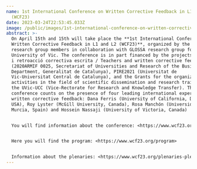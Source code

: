 ```yaml
---
name: 1st International Conference on Written Corrective Feedback in L1 and L2
  (WCF23)
date: 2023-03-24T22:53:45.033Z
image: /public/images/1st-international-conference-on-written-corrective-feedback-in-l1-and-l2-wcf23-.png
abstract: >-
  On April 15th and 15th will take place the **1st International Conference on
  Written Corrective Feedback in L1 and L2 (WCF23)**, organized by the ELBEC
  research group members in collaboration with GLOSSA research group form the
  University of Vic. The conference is in part financed by the projects “Mestres
  i retroacció correctiva escrita / Teachers and written corrective feedback”
  (2020ARMIF 0025, Secretariat of Universities and Research of the Business
  Department, Generalitat de Catalunya), PIRE2021 (Universitat de
  Vic-Universitat Central de Catalunya), and the Grants for the organization of
  activities in the field of scientific dissemination and research training at
  the UVic-UCC (Vice-Rectorate for Research and Knowledge Transfer). The
  conference counts on the presence of four leading international experts in
  written corrective feedback: Dana Ferris (University of California, Davis,
  USA), Roy Lyster (McGill University, Canada), Rosa Manchón (Universidad de
  Murcia, Spain) and Hossein Nassaji (University of Victoria, Canada) 


  You will find information about the conference: <https://www.wcf23.org/>  


  Here you will find the program: <https://www.wcf23.org/program>  


  Information about the plenaries: <https://www.wcf23.org/plenaries-plen%C3%A0ries-plenarias>
---
```

